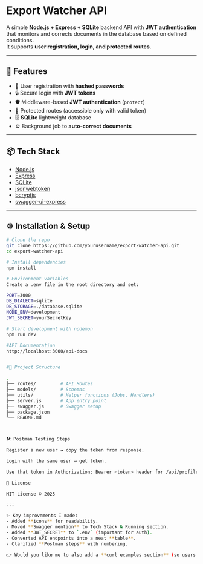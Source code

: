 # Export Watcher API

A simple **Node.js + Express + SQLite** backend API with **JWT authentication** that monitors and corrects documents in the database based on defined conditions.  
It supports **user registration, login, and protected routes**.

---

## 🚀 Features
- 🔑 User registration with **hashed passwords**
- 🔒 Secure login with **JWT tokens**
- 🛡️ Middleware-based **JWT authentication** (`protect`)
- 🔐 Protected routes (accessible only with valid token)
- 🗄️ **SQLite** lightweight database
- ⚙️ Background job to **auto-correct documents**

---

## 📦 Tech Stack
- [Node.js](https://nodejs.org/)
- [Express](https://expressjs.com/)
- [SQLite](https://www.sqlite.org/)
- [jsonwebtoken](https://www.npmjs.com/package/jsonwebtoken)
- [bcryptjs](https://www.npmjs.com/package/bcryptjs)
- [swagger-ui-express](https://www.npmjs.com/package/swagger-ui-express)

---

## ⚙️ Installation & Setup

```bash
# Clone the repo
git clone https://github.com/yourusername/export-watcher-api.git
cd export-watcher-api

# Install dependencies
npm install

# Environment variables
Create a .env file in the root directory and set:

PORT=3000
DB_DIALECT=sqlite
DB_STORAGE=./database.sqlite
NODE_ENV=development
JWT_SECRET=yourSecretKey

# Start development with nodemon
npm run dev

#API Documentation
http://localhost:3000/api-docs


#📂 Project Structure

.
├── routes/         # API Routes
├── models/         # Schemas
├── utils/          # Helper functions (Jobs, Handlers)
├── server.js       # App entry point
├── swagger.js      # Swagger setup
├── package.json
└── README.md



🛠 Postman Testing Steps

Register a new user → copy the token from response.

Login with the same user → get token.

Use that token in Authorization: Bearer <token> header for /api/profile.

📝 License

MIT License © 2025

---

✨ Key improvements I made:  
- Added **icons** for readability.  
- Moved **Swagger mention** to Tech Stack & Running section.  
- Added **JWT_SECRET** to `.env` (important for auth).  
- Converted API endpoints into a neat **table**.  
- Clarified **Postman steps** with numbering.  

👉 Would you like me to also add a **curl examples section** (so users can test endpoints without Postman)?



